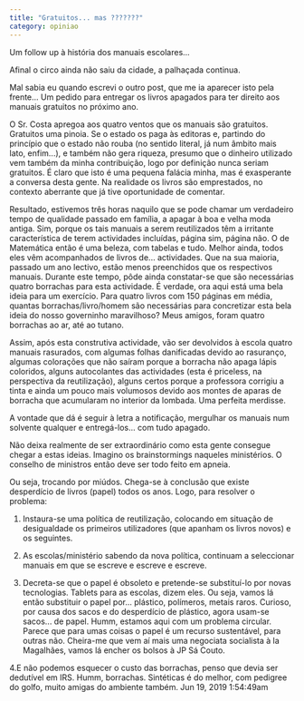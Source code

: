 ```yaml
---
title: "Gratuitos... mas ???????"
category: opiniao
---
```



Um follow up à história dos manuais escolares...

Afinal o circo ainda não saiu da cidade, a palhaçada continua.

Mal sabia eu quando escrevi o outro post, que me ia aparecer isto pela frente... Um pedido para entregar os livros apagados para ter direito aos manuais gratuitos no próximo ano.

O Sr. Costa apregoa aos quatro ventos que os manuais são gratuitos. Gratuitos uma pinoia. Se o estado os paga às editoras e, partindo do princípio que o estado não rouba (no sentido literal, já num âmbito mais lato, enfim...), e também não gera riqueza, presumo que o dinheiro utilizado vem também da minha contribuição, logo por definição nunca seriam gratuitos. É claro que isto é uma pequena falácia minha, mas é exasperante a conversa desta gente. Na realidade os livros são emprestados, no contexto aberrante que já tive oportunidade de comentar.

Resultado, estivemos três horas naquilo que se pode chamar um verdadeiro tempo de qualidade passado em família, a apagar à boa e velha moda antiga.
Sim, porque os tais manuais a serem reutilizados têm a irritante característica de terem actividades incluídas, página sim, página não. O de Matemática então é uma beleza, com tabelas e tudo.
Melhor ainda, todos eles vêm acompanhados de livros de... actividades. Que na sua maioria, passado um ano lectivo, estão menos preenchidos que os respectivos manuais.
Durante este tempo, pôde ainda constatar-se que são necessárias quatro borrachas para esta actividade. É verdade, ora aqui está uma bela ideia para um exercício. Para quatro livros com 150 páginas em média, quantas borrachas/livro/homem são necessárias para concretizar esta bela ideia do nosso governinho maravilhoso?
Meus amigos, foram quatro borrachas ao ar, até ao tutano.

Assim, após esta construtiva actividade, vão ser devolvidos à escola quatro manuais rasurados, com algumas folhas danificadas devido ao rasuranço, algumas colorações que não saíram porque a borracha não apaga lápis coloridos, alguns autocolantes das actividades (esta é priceless, na perspectiva da reutilização), alguns certos porque a professora corrigiu a tinta e ainda um pouco mais volumosos devido aos montes de aparas de borracha que acumularam no interior da lombada. Uma perfeita merdisse.

A vontade que dá é seguir à letra a notificação, mergulhar os manuais num solvente qualquer e entregá-los... com tudo apagado.

Não deixa realmente de ser extraordinário como esta gente consegue chegar a estas ideias. Imagino os brainstormings naqueles ministérios. O conselho de ministros então deve ser todo feito em apneia.

Ou seja, trocando por miúdos. Chega-se à conclusão que existe desperdício de livros (papel) todos os anos. Logo, para resolver o problema:

1. Instaura-se uma política de reutilização, colocando em situação de desigualdade os primeiros utilizadores (que apanham os livros novos) e os seguintes.

2. As escolas/ministério sabendo da nova política, continuam a seleccionar manuais em que se escreve e escreve e escreve.

3. Decreta-se que o papel é obsoleto e pretende-se substituí-lo por novas tecnologias. Tablets para as escolas, dizem eles. Ou seja, vamos lá então substituir o papel por... plástico, polímeros, metais raros. Curioso, por causa dos sacos e do desperdício de plástico, agora usam-se sacos... de papel. Humm, estamos aqui com um problema circular. Parece que para umas coisas o papel é um recurso sustentável, para outras não. Cheira-me que vem aí mais uma negociata socialista à la Magalhães, vamos lá encher os bolsos à JP Sá Couto.

4.E não podemos esquecer o custo das borrachas, penso que devia ser dedutível em IRS. Humm, borrachas. Sintéticas é do melhor, com pedigree do golfo, muito amigas do ambiente também.
Jun 19, 2019 1:54:49am
